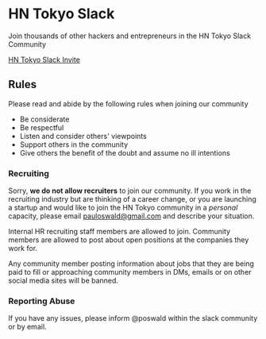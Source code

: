 <!--
.. title: Community
.. slug: community
.. date: 2023-05-30 11:58:51 UTC+09:00
.. tags: 
.. category: 
.. link: 
.. description: 
.. type: text
.. hidetitle: true
-->

# HN Tokyo Slack

Join thousands of other hackers and entrepreneurs in the HN Tokyo Slack Community

[HN Tokyo Slack Invite](https://join.slack.com/t/hntokyo/shared_invite/zt-281ixbi9u-_Td493kL331nKwjjjAM7Ng)


## Rules

Please read and abide by the following rules when joining our community

- Be considerate
- Be respectful
- Listen and consider others' viewpoints
- Support others in the community
- Give others the benefit of the doubt and assume no ill intentions

### Recruiting
Sorry, **we do not allow recruiters** to join our community. If you work in the recruiting industry but are thinking of a career change, or you are launching a startup and would like to join the HN Tokyo community in a _personal_ capacity, please email pauloswald@gmail.com and describe your situation.

Internal HR recruiting staff members are allowed to join. Community members are allowed to post about open positions at the companies they work for.

Any community member posting information about jobs that they are being paid to fill or approaching community members in DMs, emails or on other social media sites will be banned.

### Reporting Abuse

If you have any issues, please inform @poswald within the slack community or by email.

